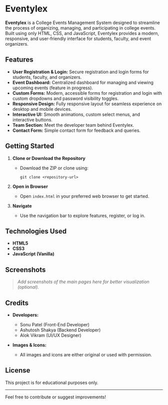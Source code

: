 # Eventylex

**Eventylex** is a College Events Management System designed to streamline the process of organizing, managing, and participating in college events. Built using only HTML, CSS, and JavaScript, Eventylex provides a modern, responsive, and user-friendly interface for students, faculty, and event organizers.

## Features

- **User Registration & Login:** Secure registration and login forms for students, faculty, and organizers.
- **Event Dashboard:** Centralized dashboard for managing and viewing upcoming events (feature in progress).
- **Custom Forms:** Modern, accessible forms for registration and login with custom dropdowns and password visibility toggles.
- **Responsive Design:** Fully responsive layout for seamless experience on desktop and mobile devices.
- **Interactive UI:** Smooth animations, custom select menus, and interactive buttons.
- **Team Section:** Meet the developer team behind Eventylex.
- **Contact Form:** Simple contact form for feedback and queries.

## Getting Started

1. **Clone or Download the Repository**
   - Download the ZIP or clone using:
     ```
     git clone <repository-url>
     ```

2. **Open in Browser**
   - Open `index.html` in your preferred web browser to get started.

3. **Navigate**
   - Use the navigation bar to explore features, register, or log in.

## Technologies Used

- **HTML5**
- **CSS3**
- **JavaScript (Vanilla)**

## Screenshots

> _Add screenshots of the main pages here for better visualization (optional)._

## Credits

- **Developers:**  
  - Sonu Patel (Front-End Developer)  
  - Ashutosh Shakya (Backend Developer)  
  - Alok Vikram (UI/UX Designer)

- **Images & Icons:**  
  - All images and icons are either original or used with permission.

## License

This project is for educational purposes only.

---

Feel free to contribute or suggest improvements!